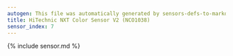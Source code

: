 ```yaml
---
autogen: This file was automatically generated by sensors-defs-to-markdown.py
title: HiTechnic NXT Color Sensor V2 (NCO1038)
sensor_index: 7
---
```


{% include sensor.md %}
